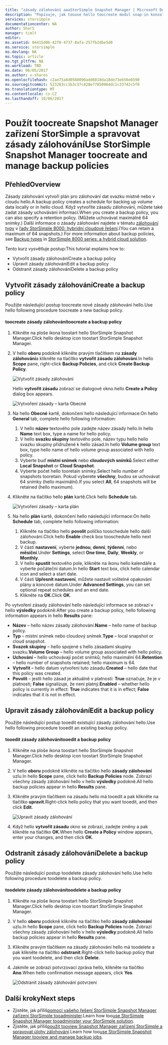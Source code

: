 ```yaml
---
title: "zásady zálohování aaaStorSimple Snapshot Manager | Microsoft Docs"
description: "Popisuje, jak toouse hello toocreate modul snap-in konzoly MMC Snapshot Manager zařízení StorSimple a spravovat zásady zálohování hello, které řídí naplánovaných záloh."
services: storsimple
documentationcenter: NA
author: SharS
manager: timlt
editor: 
ms.assetid: 04415d0b-42f0-4737-8afa-257fb2dbe5d0
ms.service: storsimple
ms.devlang: NA
ms.topic: article
ms.tgt_pltfrm: NA
ms.workload: TBD
ms.date: 06/05/2017
ms.author: v-sharos
ms.openlocfilehash: c2ae75a8d0568090add6018da18de73eb56e6590
ms.sourcegitcommit: 523283cc1b3c37c428e77850964dc1c33742c5f0
ms.translationtype: MT
ms.contentlocale: cs-CZ
ms.lasthandoff: 10/06/2017
---
```

# <a name="use-storsimple-snapshot-manager-toocreate-and-manage-backup-policies"></a><span data-ttu-id="c4404-103">Použít toocreate Snapshot Manager zařízení StorSimple a spravovat zásady zálohování</span><span class="sxs-lookup"><span data-stu-id="c4404-103">Use StorSimple Snapshot Manager toocreate and manage backup policies</span></span>
## <a name="overview"></a><span data-ttu-id="c4404-104">Přehled</span><span class="sxs-lookup"><span data-stu-id="c4404-104">Overview</span></span>
<span data-ttu-id="c4404-105">Zásady zálohování vytvoří plán pro zálohování dat svazku místně nebo v cloudu hello.</span><span class="sxs-lookup"><span data-stu-id="c4404-105">A backup policy creates a schedule for backing up volume data locally or in hello cloud.</span></span> <span data-ttu-id="c4404-106">Když vytvoříte zásadu zálohování, můžete také zadat zásady uchovávání informací.</span><span class="sxs-lookup"><span data-stu-id="c4404-106">When you create a backup policy, you can also specify a retention policy.</span></span> <span data-ttu-id="c4404-107">(Můžete uchovávat maximálně 64 snímky.) Další informace o zásady zálohování najdete v tématu [zálohování typy](storsimple-what-is-snapshot-manager.md#backup-types-and-backup-policies) v [řady StorSimple 8000: hybridní cloudové řešení](storsimple-overview.md).</span><span class="sxs-lookup"><span data-stu-id="c4404-107">(You can retain a maximum of 64 snapshots.) For more information about backup policies, see [Backup types](storsimple-what-is-snapshot-manager.md#backup-types-and-backup-policies) in [StorSimple 8000 series: a hybrid cloud solution](storsimple-overview.md).</span></span>

<span data-ttu-id="c4404-108">Tento kurz vysvětluje postup:</span><span class="sxs-lookup"><span data-stu-id="c4404-108">This tutorial explains how to:</span></span>

* <span data-ttu-id="c4404-109">Vytvořit zásady zálohování</span><span class="sxs-lookup"><span data-stu-id="c4404-109">Create a backup policy</span></span>
* <span data-ttu-id="c4404-110">Upravit zásady zálohování</span><span class="sxs-lookup"><span data-stu-id="c4404-110">Edit a backup policy</span></span>
* <span data-ttu-id="c4404-111">Odstranit zásady zálohování</span><span class="sxs-lookup"><span data-stu-id="c4404-111">Delete a backup policy</span></span>

## <a name="create-a-backup-policy"></a><span data-ttu-id="c4404-112">Vytvořit zásady zálohování</span><span class="sxs-lookup"><span data-stu-id="c4404-112">Create a backup policy</span></span>
<span data-ttu-id="c4404-113">Použijte následující postup toocreate nové zásady zálohování hello.</span><span class="sxs-lookup"><span data-stu-id="c4404-113">Use hello following procedure toocreate a new backup policy.</span></span>

#### <a name="toocreate-a-backup-policy"></a><span data-ttu-id="c4404-114">toocreate zásady zálohování</span><span class="sxs-lookup"><span data-stu-id="c4404-114">toocreate a backup policy</span></span>
1. <span data-ttu-id="c4404-115">Klikněte na ploše ikona toostart hello StorSimple Snapshot Manager.</span><span class="sxs-lookup"><span data-stu-id="c4404-115">Click hello desktop icon toostart StorSimple Snapshot Manager.</span></span>
2. <span data-ttu-id="c4404-116">V hello **oboru** podokně klikněte pravým tlačítkem na **zásady zálohování**a klikněte na tlačítko **vytvořit zásadu zálohování**.</span><span class="sxs-lookup"><span data-stu-id="c4404-116">In hello **Scope** pane, right-click **Backup Policies**, and click **Create Backup Policy**.</span></span>

    ![Vytvořit zásady zálohování](./media/storsimple-snapshot-manager-manage-backup-policies/HCS_SSM_Create_BU_policy.png)

    <span data-ttu-id="c4404-118">Hello **vytvořit zásadu** zobrazí se dialogové okno.</span><span class="sxs-lookup"><span data-stu-id="c4404-118">hello **Create a Policy** dialog box appears.</span></span>

    ![Vytvoření zásady – karta Obecné](./media/storsimple-snapshot-manager-manage-backup-policies/HCS_SSM_Create_policy_general.png)
3. <span data-ttu-id="c4404-120">Na hello **Obecné** kartě, dokončení hello následující informace:</span><span class="sxs-lookup"><span data-stu-id="c4404-120">On hello **General** tab, complete hello following information:</span></span>

   1. <span data-ttu-id="c4404-121">V hello **název** textového pole zadejte název zásady hello.</span><span class="sxs-lookup"><span data-stu-id="c4404-121">In hello **Name** text box, type a name for hello policy.</span></span>
   2. <span data-ttu-id="c4404-122">V hello **svazku skupiny** textového pole, název typu hello hello svazku skupiny přidružené k hello zásad.</span><span class="sxs-lookup"><span data-stu-id="c4404-122">In hello **Volume group** text box, type hello name of hello volume group associated with hello policy.</span></span>
   3. <span data-ttu-id="c4404-123">Vyberte buď **místní snímek** nebo **cloudových snímků**.</span><span class="sxs-lookup"><span data-stu-id="c4404-123">Select either **Local Snapshot** or **Cloud Snapshot**.</span></span>
   4. <span data-ttu-id="c4404-124">Vyberte počet hello tooretain snímky.</span><span class="sxs-lookup"><span data-stu-id="c4404-124">Select hello number of snapshots tooretain.</span></span> <span data-ttu-id="c4404-125">Pokud vyberete **všechny**, budou se uchovávat 64 snímky (hello maximální).</span><span class="sxs-lookup"><span data-stu-id="c4404-125">If you select **All**, 64 snapshots will be retained (hello maximum).</span></span>
4. <span data-ttu-id="c4404-126">Klikněte na tlačítko hello **plán** kartě.</span><span class="sxs-lookup"><span data-stu-id="c4404-126">Click hello **Schedule** tab.</span></span>

    ![Vytvoření zásady – karta plán](./media/storsimple-snapshot-manager-manage-backup-policies/HCS_SSM_Create_policy_schedule.png)
5. <span data-ttu-id="c4404-128">Na hello **plán** kartě, dokončení hello následující informace:</span><span class="sxs-lookup"><span data-stu-id="c4404-128">On hello **Schedule** tab, complete hello following information:</span></span>

   1. <span data-ttu-id="c4404-129">Klikněte na tlačítko hello **povolit** políčko tooschedule hello další zálohování.</span><span class="sxs-lookup"><span data-stu-id="c4404-129">Click hello **Enable** check box tooschedule hello next backup.</span></span>
   2. <span data-ttu-id="c4404-130">V části **nastavení**, vyberte **jednou**, **denní**, **týdenní**, nebo **měsíční**.</span><span class="sxs-lookup"><span data-stu-id="c4404-130">Under **Settings**, select **One time**, **Daily**, **Weekly**, or **Monthly**.</span></span>
   3. <span data-ttu-id="c4404-131">V hello **spustit** textového pole, klikněte na ikonu hello kalendáře a vyberte počáteční datum.</span><span class="sxs-lookup"><span data-stu-id="c4404-131">In hello **Start** text box, click hello calendar icon and select a start date.</span></span>
   4. <span data-ttu-id="c4404-132">V části **Upřesnit nastavení**, můžete nastavit volitelné opakování plány a koncové datum.</span><span class="sxs-lookup"><span data-stu-id="c4404-132">Under **Advanced Settings**, you can set optional repeat schedules and an end date.</span></span>
   5. <span data-ttu-id="c4404-133">Klikněte na **OK**.</span><span class="sxs-lookup"><span data-stu-id="c4404-133">Click **OK**.</span></span>

<span data-ttu-id="c4404-134">Po vytvoření zásady zálohování hello následující informace se zobrazí v hello **výsledky** podokně:</span><span class="sxs-lookup"><span data-stu-id="c4404-134">After you create a backup policy, hello following information appears in hello **Results** pane:</span></span>

* <span data-ttu-id="c4404-135">**Název** – hello název zásady zálohování.</span><span class="sxs-lookup"><span data-stu-id="c4404-135">**Name** – hello name of backup policy.</span></span>
* <span data-ttu-id="c4404-136">**Typ** – místní snímek nebo cloudový snímek.</span><span class="sxs-lookup"><span data-stu-id="c4404-136">**Type** – local snapshot or cloud snapshot.</span></span>
* <span data-ttu-id="c4404-137">**Svazek skupiny** – hello spojené s hello zásadami skupiny svazku.</span><span class="sxs-lookup"><span data-stu-id="c4404-137">**Volume Group** – hello volume group associated with hello policy.</span></span>
* <span data-ttu-id="c4404-138">**Uchování** – hello uchovávají počet snímků; hello maximální 64.</span><span class="sxs-lookup"><span data-stu-id="c4404-138">**Retention** – hello number of snapshots retained; hello maximum is 64.</span></span>
* <span data-ttu-id="c4404-139">**Vytvořit** – hello datum vytvoření tuto zásadu.</span><span class="sxs-lookup"><span data-stu-id="c4404-139">**Created** – hello date that this policy was created.</span></span>
* <span data-ttu-id="c4404-140">**Povolit** – jestli hello zásad je aktuálně v platnosti: **True** označuje, že je v platnosti; **False** signalizuje, že není platný.</span><span class="sxs-lookup"><span data-stu-id="c4404-140">**Enabled** – whether hello policy is currently in effect: **True** indicates that it is in effect; **False** indicates that it is not in effect.</span></span>

## <a name="edit-a-backup-policy"></a><span data-ttu-id="c4404-141">Upravit zásady zálohování</span><span class="sxs-lookup"><span data-stu-id="c4404-141">Edit a backup policy</span></span>
<span data-ttu-id="c4404-142">Použijte následující postup tooedit existující zásady zálohování hello.</span><span class="sxs-lookup"><span data-stu-id="c4404-142">Use hello following procedure tooedit an existing backup policy.</span></span>

#### <a name="tooedit-a-backup-policy"></a><span data-ttu-id="c4404-143">tooedit zásady zálohování</span><span class="sxs-lookup"><span data-stu-id="c4404-143">tooedit a backup policy</span></span>
1. <span data-ttu-id="c4404-144">Klikněte na ploše ikona toostart hello StorSimple Snapshot Manager.</span><span class="sxs-lookup"><span data-stu-id="c4404-144">Click hello desktop icon toostart StorSimple Snapshot Manager.</span></span>
2. <span data-ttu-id="c4404-145">V hello **oboru** podokně klikněte na tlačítko hello **zásady zálohování** uzlu.</span><span class="sxs-lookup"><span data-stu-id="c4404-145">In hello **Scope** pane, click hello **Backup Policies** node.</span></span> <span data-ttu-id="c4404-146">Zobrazí všechny zásady zálohování hello v hello **výsledky** podokně.</span><span class="sxs-lookup"><span data-stu-id="c4404-146">All hello backup policies appear in hello **Results** pane.</span></span>
3. <span data-ttu-id="c4404-147">Klikněte pravým tlačítkem na zásadu hello má tooedit a pak klikněte na tlačítko **upravit**.</span><span class="sxs-lookup"><span data-stu-id="c4404-147">Right-click hello policy that you want tooedit, and then click **Edit**.</span></span>

    ![Upravit zásady zálohování](./media/storsimple-snapshot-manager-manage-backup-policies/HCS_SSM_Edit_BU_policy.png)
4. <span data-ttu-id="c4404-149">Když hello **vytvořit zásadu** okno se zobrazí, zadejte změny a pak klikněte na tlačítko **OK**.</span><span class="sxs-lookup"><span data-stu-id="c4404-149">When hello **Create a Policy** window appears, enter your changes, and then click **OK**.</span></span>

## <a name="delete-a-backup-policy"></a><span data-ttu-id="c4404-150">Odstranit zásady zálohování</span><span class="sxs-lookup"><span data-stu-id="c4404-150">Delete a backup policy</span></span>
<span data-ttu-id="c4404-151">Použijte následující postup toodelete zásady zálohování hello.</span><span class="sxs-lookup"><span data-stu-id="c4404-151">Use hello following procedure toodelete a backup policy.</span></span>

#### <a name="toodelete-a-backup-policy"></a><span data-ttu-id="c4404-152">toodelete zásady zálohování</span><span class="sxs-lookup"><span data-stu-id="c4404-152">toodelete a backup policy</span></span>
1. <span data-ttu-id="c4404-153">Klikněte na ploše ikona toostart hello StorSimple Snapshot Manager.</span><span class="sxs-lookup"><span data-stu-id="c4404-153">Click hello desktop icon toostart StorSimple Snapshot Manager.</span></span>
2. <span data-ttu-id="c4404-154">V hello **oboru** podokně klikněte na tlačítko hello **zásady zálohování** uzlu.</span><span class="sxs-lookup"><span data-stu-id="c4404-154">In hello **Scope** pane, click hello **Backup Policies** node.</span></span> <span data-ttu-id="c4404-155">Zobrazí všechny zásady zálohování hello v hello **výsledky** podokně.</span><span class="sxs-lookup"><span data-stu-id="c4404-155">All hello backup policies appear in hello **Results** pane.</span></span>
3. <span data-ttu-id="c4404-156">Klikněte pravým tlačítkem na zásady zálohování hello má toodelete a pak klikněte na tlačítko **odstranit**.</span><span class="sxs-lookup"><span data-stu-id="c4404-156">Right-click hello backup policy that you want toodelete, and then click **Delete**.</span></span>
4. <span data-ttu-id="c4404-157">Jakmile se zobrazí potvrzovací zpráva hello, klikněte na tlačítko **Ano**.</span><span class="sxs-lookup"><span data-stu-id="c4404-157">When hello confirmation message appears, click **Yes**.</span></span>

    ![Odstranit zásady zálohování potvrzení](./media/storsimple-snapshot-manager-manage-backup-policies/HCS_SSM_Delete_BU_policy.png)

## <a name="next-steps"></a><span data-ttu-id="c4404-159">Další kroky</span><span class="sxs-lookup"><span data-stu-id="c4404-159">Next steps</span></span>
* <span data-ttu-id="c4404-160">Zjistěte, jak příliš[pomocí vašeho řešení StorSimple Snapshot Manager zařízení StorSimple tooadminister](storsimple-snapshot-manager-admin.md).</span><span class="sxs-lookup"><span data-stu-id="c4404-160">Learn how too[use StorSimple Snapshot Manager tooadminister your StorSimple solution](storsimple-snapshot-manager-admin.md).</span></span>
* <span data-ttu-id="c4404-161">Zjistěte, jak příliš[použít tooview Snapshot Manager zařízení StorSimple a spravovat úlohy zálohování](storsimple-snapshot-manager-manage-backup-jobs.md).</span><span class="sxs-lookup"><span data-stu-id="c4404-161">Learn how too[use StorSimple Snapshot Manager tooview and manage backup jobs](storsimple-snapshot-manager-manage-backup-jobs.md).</span></span>
